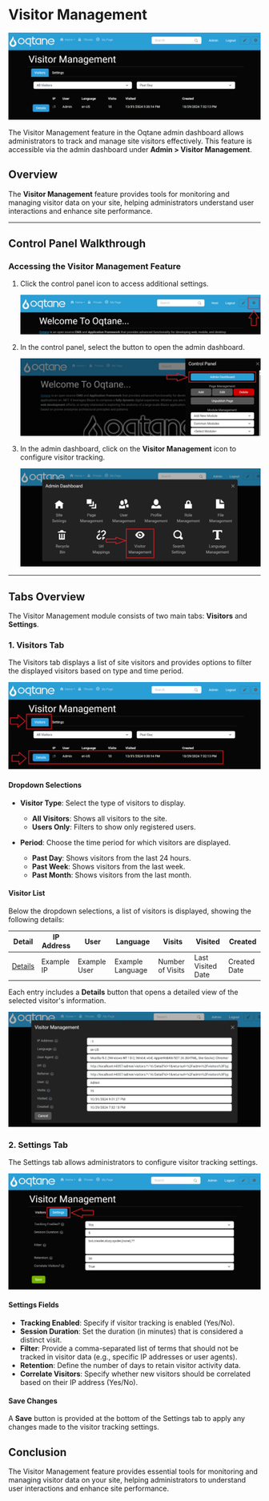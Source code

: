 # Visitor Management

![Visitor Management Feature](assets/visitor-management.png)

The Visitor Management feature in the Oqtane admin dashboard allows administrators to track and manage site visitors effectively. This feature is accessible via the admin dashboard under **Admin > Visitor Management**.

## Overview

The **Visitor Management** feature provides tools for monitoring and managing visitor data on your site, helping administrators understand user interactions and enhance site performance.

---

## Control Panel Walkthrough

### Accessing the Visitor Management Feature

1. Click the control panel icon to access additional settings.

   ![Control Panel Icon](assets/control-panel-button.jpg)

2. In the control panel, select the button to open the admin dashboard.

   ![Open Admin Dashboard](assets/control-panel-admin-dashboard-button.jpg)

3. In the admin dashboard, click on the **Visitor Management** icon to configure visitor tracking.

   ![Admin Dashboard Visitor Management](assets/admin-dashboard-visitor-management.jpg)

---

## Tabs Overview

The Visitor Management module consists of two main tabs: **Visitors** and **Settings**.

### 1. Visitors Tab

The Visitors tab displays a list of site visitors and provides options to filter the displayed visitors based on type and time period.

![Visitors Tab](assets/visitor-management-visitors-tab.png)

#### Dropdown Selections

- **Visitor Type**: Select the type of visitors to display.
  - **All Visitors**: Shows all visitors to the site.
  - **Users Only**: Filters to show only registered users.

- **Period**: Choose the time period for which visitors are displayed.
  - **Past Day**: Shows visitors from the last 24 hours.
  - **Past Week**: Shows visitors from the last week.
  - **Past Month**: Shows visitors from the last month.

#### Visitor List

Below the dropdown selections, a list of visitors is displayed, showing the following details:

| Detail | IP Address | User | Language | Visits | Visited | Created |
|--------|------------|------|----------|--------|---------|---------|
| [Details](#) | Example IP | Example User | Example Language | Number of Visits | Last Visited Date | Created Date |

Each entry includes a **Details** button that opens a detailed view of the selected visitor's information.

![Visitor Details](assets/visitor-management-details.png)

### 2. Settings Tab

The Settings tab allows administrators to configure visitor tracking settings.

![Settings Tab](assets/visitor-management-settings-tab.png)

#### Settings Fields

- **Tracking Enabled**: Specify if visitor tracking is enabled (Yes/No).
- **Session Duration**: Set the duration (in minutes) that is considered a distinct visit.
- **Filter**: Provide a comma-separated list of terms that should not be tracked in visitor data (e.g., specific IP addresses or user agents).
- **Retention**: Define the number of days to retain visitor activity data.
- **Correlate Visitors**: Specify whether new visitors should be correlated based on their IP address (Yes/No).

#### Save Changes

A **Save** button is provided at the bottom of the Settings tab to apply any changes made to the visitor tracking settings.

## Conclusion

The Visitor Management feature provides essential tools for monitoring and managing visitor data on your site, helping administrators to understand user interactions and enhance site performance.
